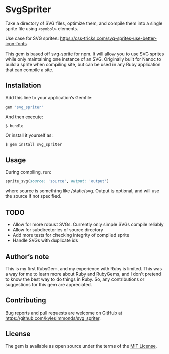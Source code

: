 # SvgSpriter

Take a directory of SVG files, optimize them, and compile them into a single sprite file using `<symbol>` elements.

Use case for SVG sprites: https://css-tricks.com/svg-sprites-use-better-icon-fonts

This gem is based off [svg-sprite](https://www.npmjs.com/package/svg-sprite) for npm. It will allow you to use SVG sprites while only maintaining one instance of an SVG. Originally built for Nanoc to build a sprite when compiling site, but can be used in any Ruby application that can compile a site.

## Installation

Add this line to your application’s Gemfile:

```ruby
gem 'svg_spriter'
```

And then execute:

    $ bundle

Or install it yourself as:

    $ gem install svg_spriter

## Usage

During compiling, run:

```ruby
sprite_svg(source: 'source', output: 'output')
```

where source is something like /static/svg. Output is optional, and will use the source if not specified.

## TODO

+ Allow for more robust SVGs. Currently only simple SVGs compile reliably
+ Allow for subdirectories of source directory
+ Add more tests for checking integrity of compiled sprite
+ Handle SVGs with duplicate ids

## Author’s note

This is my first RubyGem, and my experience with Ruby is limited. This was a way for me to learn more about Ruby and RubyGems, and I don't pretend to know the best way to do things in Ruby. So, any contributions or suggestions for this gem are appreciated.

## Contributing

Bug reports and pull requests are welcome on GitHub at https://github.com/kylesimmonds/svg_spriter.

## License

The gem is available as open source under the terms of the [MIT License](http://opensource.org/licenses/MIT).
